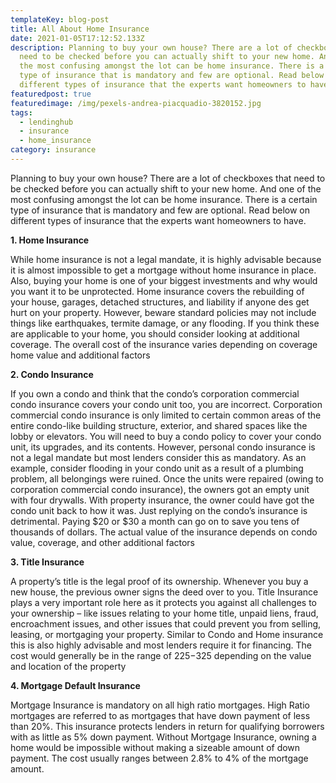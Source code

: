 ```yaml
---
templateKey: blog-post
title: All About Home Insurance
date: 2021-01-05T17:12:52.133Z
description: Planning to buy your own house? There are a lot of checkboxes that
  need to be checked before you can actually shift to your new home. And one of
  the most confusing amongst the lot can be home insurance. There is a certain
  type of insurance that is mandatory and few are optional. Read below on
  different types of insurance that the experts want homeowners to have.
featuredpost: true
featuredimage: /img/pexels-andrea-piacquadio-3820152.jpg
tags:
  - lendinghub
  - insurance
  - home_insurance
category: insurance
---
```

Planning to buy your own house? There are a lot of checkboxes that need to be checked before you can actually shift to your new home. And one of the most confusing amongst the lot can be home insurance. There is a certain type of insurance that is mandatory and few are optional. Read below on different types of insurance that the experts want homeowners to have.

**1. Home Insurance**

While home insurance is not a legal mandate, it is highly advisable because it is almost impossible to get a mortgage without home insurance in place. Also, buying your home is one of your biggest investments and why would you want it to be unprotected. Home insurance covers the rebuilding of your house, garages, detached structures, and liability if anyone des get hurt on your property. However, beware standard policies may not include things like earthquakes, termite damage, or any flooding. If you think these are applicable to your home, you should consider looking at additional coverage. The overall cost of the insurance varies depending on coverage home value and additional factors

**2. Condo Insurance**

If you own a condo and think that the condo’s corporation commercial condo insurance covers your condo unit too, you are incorrect. Corporation commercial condo insurance is only limited to certain common areas of the entire condo-like building structure, exterior, and shared spaces like the lobby or elevators. You will need to buy a condo policy to cover your condo unit, its upgrades, and its contents. However, personal condo insurance is not a legal mandate but most lenders consider this as mandatory. As an example, consider flooding in your condo unit as a result of a plumbing problem, all belongings were ruined. Once the units were repaired (owing to corporation commercial condo insurance), the owners got an empty unit with four drywalls. With property insurance, the owner could have got the condo unit back to how it was. Just replying on the condo’s insurance is detrimental. Paying $20 or $30 a month can go on to save you tens of thousands of dollars. The actual value of the insurance depends on condo value, coverage, and other additional factors

**3. Title Insurance**

A property’s title is the legal proof of its ownership. Whenever you buy a new house, the previous owner signs the deed over to you. Title Insurance plays a very important role here as it protects you against all challenges to your ownership – like issues relating to your home title, unpaid liens, fraud, encroachment issues, and other issues that could prevent you from selling, leasing, or mortgaging your property. Similar to Condo and Home insurance this is also highly advisable and most lenders require it for financing. The cost would generally be in the range of $225-$325 depending on the value and location of the property

**4. Mortgage Default Insurance**

Mortgage Insurance is mandatory on all high ratio mortgages. High Ratio mortgages are referred to as mortgages that have down payment of less than 20%. This insurance protects lenders in return for qualifying borrowers with as little as 5% down payment. Without Mortgage Insurance, owning a home would be impossible without making a sizeable amount of down payment. The cost usually ranges between 2.8% to 4% of the mortgage amount.